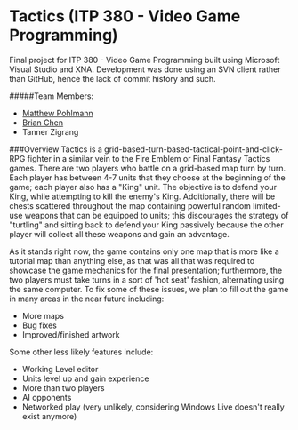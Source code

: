 Tactics (ITP 380 - Video Game Programming)
==============

Final project for ITP 380 - Video Game Programming built using Microsoft Visual Studio and XNA. Development was done using an SVN client rather than GitHub, hence the lack of commit history and such.

#####Team Members:
+ [Matthew Pohlmann](https://github.com/Valakor)
+ [Brian Chen](https://github.com/fluffysheep)
+ Tanner Zigrang

###Overview
Tactics is a grid-based-turn-based-tactical-point-and-click-RPG fighter in a similar vein to the Fire Emblem or Final Fantasy Tactics games. There are two players who battle on a grid-based map turn by turn. Each player has between 4-7 units that they choose at the beginning of the game; each player also has a "King" unit. The objective is to defend your King, while attempting to kill the enemy's King. Additionally, there will be chests scattered throughout the map containing powerful random limited-use weapons that can be equipped to units; this discourages the strategy of "turtling" and sitting back to defend your King passively because the other player will collect all these weapons and gain an advantage.

As it stands right now, the game contains only one map that is more like a tutorial map than anything else, as that was all that was required to showcase the game mechanics for the final presentation; furthermore, the two players must take turns in a sort of 'hot seat' fashion, alternating using the same computer. To fix some of these issues, we plan to fill out the game in many areas in the near future including:
+ More maps
+ Bug fixes
+ Improved/finished artwork

Some other less likely features include:
+ Working Level editor
+ Units level up and gain experience
+ More than two players
+ AI opponents
+ Networked play (very unlikely, considering Windows Live doesn't really exist anymore)
